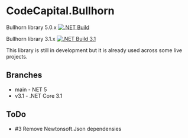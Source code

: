 # CodeCapital.Bullhorn

Bullhorn library 5.0.x
[![.NET Build](https://github.com/codecapital/CodeCapital.Bullhorn/actions/workflows/dotnet.yml/badge.svg)](https://github.com/codecapital/CodeCapital.Bullhorn/actions/workflows/dotnet.yml)

Bullhorn library 3.1.x
[![.NET Build 3.1](https://github.com/codecapital/CodeCapital.Bullhorn/actions/workflows/dotnet3.1.yml/badge.svg)](https://github.com/codecapital/CodeCapital.Bullhorn/actions/workflows/dotnet3.1.yml)


This library is still in development but it is already used across some live projects.

## Branches
- main - NET 5
- v3.1 - .NET Core 3.1

## ToDo
- #3 Remove Newtonsoft.Json dependensies 


